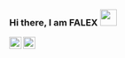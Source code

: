 ### Hi there, I am FALEX <img src="https://raw.githubusercontent.com/iampavangandhi/iampavangandhi/master/gifs/Hi.gif" width="30px"></h2>

<a href="https://www.linkedin.com/in/falex-soj-920a54179">
  <img align="left" alt="Falex's Linkdein" width="22px" src="https://cdn.jsdelivr.net/npm/simple-icons@v3/icons/linkedin.svg" />
</a>
<a href="https://github.com/falex55">
  <img align="left" alt="Falex's Github" width="22px" src="https://cdn.jsdelivr.net/npm/simple-icons@v3/icons/github.svg" />
</a>
<br />
<!--
**falex55/falex55** is a ✨ _special_ ✨ repository because its `README.md` (this file) appears on your GitHub profile.

Here are some ideas to get you started:

- 🔭 I’m currently working on ...
- 🌱 I’m currently learning ...
- 👯 I’m looking to collaborate on ...
- 🤔 I’m looking for help with ...
- 💬 Ask me about ...
- 📫 How to reach me: ...
- 😄 Pronouns: ...
- ⚡ Fun fact: ...
-->
[![Falex's github stats](https://github-readme-stats.vercel.app/api?username=falex55&count_private=true&show_icons=true&theme=merko&hide_rank=false)](https://github.com/falex55/github-readme-stats)

[![Top Langs ](https://github-readme-stats.vercel.app/api/top-langs/?username=falex55)](https://github.com/falex55/github-readme-stats)
